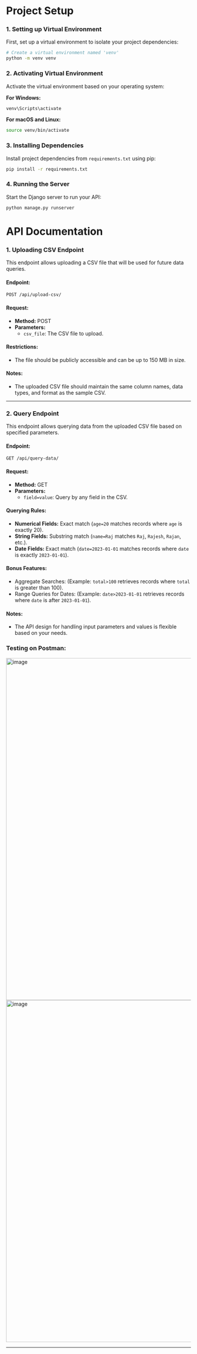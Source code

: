 # Project Setup

### 1. Setting up Virtual Environment

First, set up a virtual environment to isolate your project dependencies:

```bash
# Create a virtual environment named 'venv'
python -m venv venv
```

### 2. Activating Virtual Environment

Activate the virtual environment based on your operating system:

**For Windows:**
```bash
venv\Scripts\activate
```

**For macOS and Linux:**
```bash
source venv/bin/activate
```

### 3. Installing Dependencies

Install project dependencies from `requirements.txt` using pip:

```bash
pip install -r requirements.txt
```

### 4. Running the Server

Start the Django server to run your API:

```bash
python manage.py runserver
```

# API Documentation

### 1. Uploading CSV Endpoint

This endpoint allows uploading a CSV file that will be used for future data queries.

#### Endpoint:
```
POST /api/upload-csv/
```

#### Request:
- **Method:** POST
- **Parameters:** 
  - `csv_file`: The CSV file to upload.

#### Restrictions:
- The file should be publicly accessible and can be up to 150 MB in size.

#### Notes:
- The uploaded CSV file should maintain the same column names, data types, and format as the sample CSV.

---

### 2. Query Endpoint

This endpoint allows querying data from the uploaded CSV file based on specified parameters.

#### Endpoint:
```
GET /api/query-data/
```

#### Request:
- **Method:** GET
- **Parameters:**
  - `field=value`: Query by any field in the CSV.
  
#### Querying Rules:
- **Numerical Fields:** Exact match (`age=20` matches records where `age` is exactly 20).
- **String Fields:** Substring match (`name=Raj` matches `Raj`, `Rajesh`, `Rajan`, etc.).
- **Date Fields:** Exact match (`date=2023-01-01` matches records where `date` is exactly `2023-01-01`).

#### Bonus Features:
- Aggregate Searches: (Example: `total>100` retrieves records where `total` is greater than 100).
- Range Queries for Dates: (Example: `date>2023-01-01` retrieves records where `date` is after `2023-01-01`).

#### Notes:
- The API design for handling input parameters and values is flexible based on your needs.

### Testing on Postman:

<img width="930" alt="image" src="https://github.com/RabbiaSajjad/django_assignment/assets/58911684/05d6bb49-be2f-4a04-98d4-2e4e1a8e247b">
<img width="930" alt="image" src="https://github.com/RabbiaSajjad/django_assignment/assets/58911684/fd25effd-545a-4964-b25d-7c9f6d104e7c">


---
